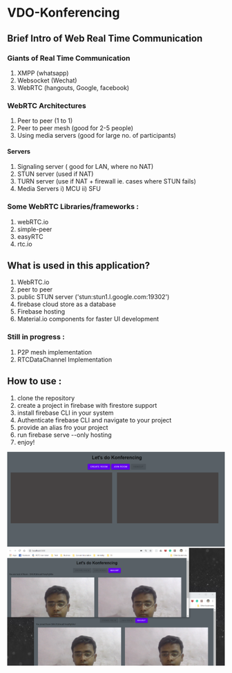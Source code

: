 # VDO-Konferencing

## Brief Intro of Web Real Time Communication

### Giants of Real Time Communication

1) XMPP (whatsapp)
2) Websocket (Wechat)
3) WebRTC (hangouts, Google, facebook)

### WebRTC Architectures

1) Peer to peer (1 to 1)
2) Peer to peer mesh (good for 2-5 people)
3) Using media servers (good for large no. of participants)

#### Servers

1) Signaling server ( good for LAN, where no NAT)
2) STUN server (used if NAT)
3) TURN server (use if NAT + firewall ie. cases where STUN fails)
4) Media Servers
  i) MCU
  ii) SFU
  
### Some WebRTC Libraries/frameworks :

1) webRTC.io
2) simple-peer
3) easyRTC
4) rtc.io

## What is used in this application?

1) WebRTC.io
2) peer to peer
3) public STUN server ('stun:stun1.l.google.com:19302')
4) firebase cloud store as a database
5) Firebase hosting 
6) Material.io components for faster UI development

### Still in progress :

1) P2P mesh implementation 
2) RTCDataChannel Implementation

## How to use :

1) clone the repository
2) create a project in firebase with firestore support
3) install firebase CLI in your system
4) Authenticate firebase CLI and navigate to your project
5) provide an alias fro your project
6) run firebase serve --only hosting
7) enjoy!

![](https://github.com/piyushg9794/VDO-Konferencing/blob/master/ss/img1.png)
![](https://github.com/piyushg9794/VDO-Konferencing/blob/master/ss/img2.png)
